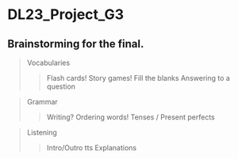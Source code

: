 # DL23_Project_G3

## Brainstorming for the final.
> Vocabularies
>> Flash cards!
>> Story games!
>> Fill the blanks
>> Answering to a question

> Grammar
>> Writing?
>> Ordering words!
>> Tenses / Present perfects
>> 

> Listening
>> Intro/Outro tts
>> Explanations
